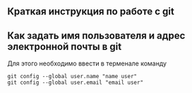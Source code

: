 ## Краткая инструкция по работе с git

## Как задать имя пользователя и адрес электронной почты в git

Для этого необходимо ввести в терменале команду

    git config --global user.name "name user" 
    git config --global user.email "email user"
    